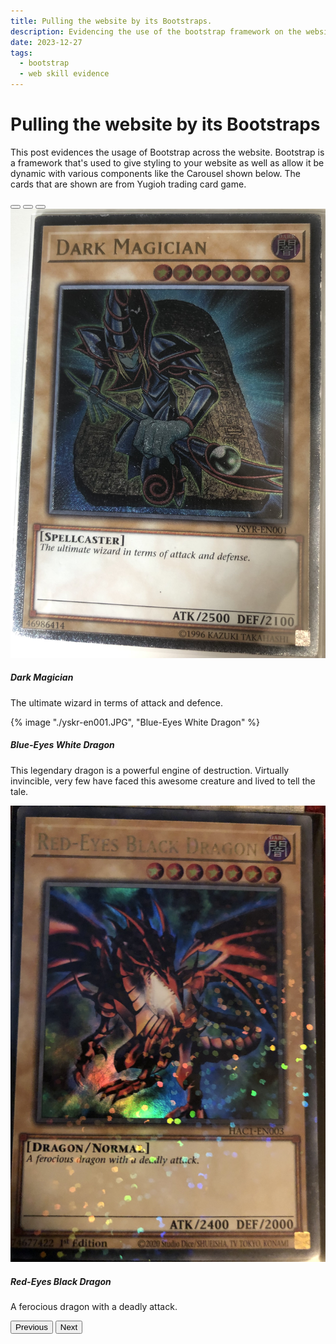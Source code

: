 ```yaml
---
title: Pulling the website by its Bootstraps.
description: Evidencing the use of the bootstrap framework on the website.
date: 2023-12-27
tags:
  - bootstrap
  - web skill evidence
---
```

<div class="container">
  <h1 class="col align-self-center">Pulling the website by its Bootstraps</h1>
  <div class="row justify-content-center">
    <p class="col-8">
    This post evidences the usage of Bootstrap across the website. Bootstrap is a framework that's used to give styling to your website as well as allow it be dynamic with various components like the Carousel shown below. The cards that are shown are from Yugioh trading card game.
    </p>
  </div>
</div>

<div id="carouselCaptions" class="carousel slide" data-bs-ride="carousel">
  <div class="carousel-indicators">
    <button type="button" data-bs-target="#carouselCaptions" data-bs-slide-to="0" class="active" aria-current="true" aria-label="Slide 1"></button>
    <button type="button" data-bs-target="#carouselCaptions" data-bs-slide-to="1" aria-label="Slide 2"></button>
    <button type="button" data-bs-target="#carouselCaptions" data-bs-slide-to="2" aria-label="Slide 3"></button>
  </div>
  <div class="carousel-inner">
    <div class="carousel-item active">
      <img src="./ysyr-en001.JPG" class="d-block w-100" alt="Dark Magician">
      <div class="carousel-caption d-none d-md-block">
        <h5>Dark Magician</h5>
        <p>The ultimate wizard in terms of attack and defence.</p>
      </div>
    </div>
    <div class="carousel-item">
      <!--<img src="./yskr-en001.JPG" class="d-block w-100" alt="Blue-Eyes White Dragon">-->
      {% image "./yskr-en001.JPG", "Blue-Eyes White Dragon" %}
      <div class="carousel-caption d-none d-md-block">
        <h5>Blue-Eyes White Dragon</h5>
        <p>This legendary dragon is a powerful engine of destruction. Virtually invincible, very few have faced this awesome creature and lived to tell the tale.</p>
      </div>
    </div>
    <div class="carousel-item">
      <img src="./hac1-en003.jpg" class="d-block w-100" alt="Red-Eyes Black Dragon">
      <div class="carousel-caption d-none d-md-block">
        <h5>Red-Eyes Black Dragon</h5>
        <p>A ferocious dragon with a deadly attack.</p>
      </div>
    </div>
  </div>
  <button class="carousel-control-prev" type="button" data-bs-target="#carouselCaptions" data-bs-slide="prev">
    <span class="carousel-control-prev-icon" aria-hidden="true"></span>
    <span class="visually-hidden">Previous</span>
  </button>
  <button class="carousel-control-next" type="button" data-bs-target="#carouselCaptions" data-bs-slide="next">
    <span class="carousel-control-next-icon" aria-hidden="true"></span>
    <span class="visually-hidden">Next</span>
  </button>
</div>



